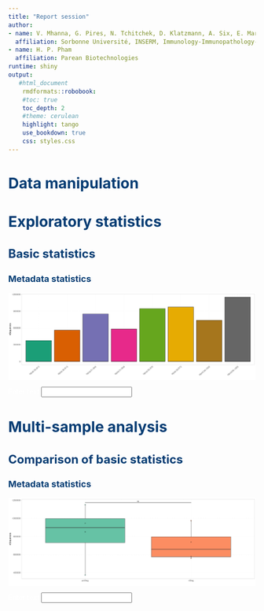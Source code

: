 ```yaml
---
title: "Report session"
author:
- name: V. Mhanna, G. Pires, N. Tchitchek, D. Klatzmann, A. Six, E. Mariotti-Ferrandiz
  affiliation: Sorbonne Université, INSERM, Immunology-Immunopathology-Immunotherapy (i3), Paris, France
- name: H. P. Pham
  affiliation: Parean Biotechnologies
runtime: shiny  
output: 
   #html_document
    rmdformats::robobook:
    #toc: true
    toc_depth: 2
    #theme: cerulean
    highlight: tango
    use_bookdown: true
    css: styles.css
---
```


<style type="text/css">
<!-- div#TOC li { -->
<!--     list-style:none; -->
<!--     background-image:none; -->
<!--     background-repeat:none; -->
<!--     background-position:0;  -->
<!-- } -->
 .book .book-body .page-inner  { 
    max-width: 1400px; 
 <!-- width: 120%;  -->
 } 
 .column-left {
  float: left;
  width: 49.7%;
}
.column-right{
 float: right;
  width: 49.7%;
}
.col2 {
    columns: 2 200px;         /* number of columns and width in pixels*/
    -webkit-columns: 2 200px; /* chrome, safari */
    -moz-columns: 2 200px;    /* firefox */
  }
h1 {
  color: #033c73;
   font-size: 30px;
}
h1.title {
  color: #033c73;
}
h2 {
  color: #033c73;
  font-size: 24px;
}
h3 {
   color: #033c73;
   font-size: 18px;
}
h4 {
   color: #022f5a;
}
h5 {
  color: #033c73;
}
h6 {
   color: #033c73;
}
body{ 
  font-size: 14px;
}
p.caption {
  font-size: 0.9em;
  font-style: italic;
  color: grey;
  margin-right: 10%;
  margin-left: 10%;  
  text-align: justify;
} 
p{
  color: white;
}

</style>




# Data manipulation























































# Exploratory statistics


## Basic statistics


### Metadata statistics

<img src="figure/metadata stats-1.png" title="plot of chunk metadata stats" alt="plot of chunk metadata stats" style="display: block; margin: auto;" />

<!--html_preserve--><body style="color: white;">
<p style="color: white;">
<div class="form-group shiny-input-container">
<label class="control-label" id="metadatastatsText-label" for="metadatastatsText">Enter text</label>
<input id="metadatastatsText" type="text" class="form-control" value=""/>
</div>
</p>
</body><!--/html_preserve-->
































































































# Multi-sample analysis


## Comparison of basic statistics


### Metadata statistics

<img src="figure/stats-1.png" title="plot of chunk stats" alt="plot of chunk stats" style="display: block; margin: auto;" />

<!--html_preserve--><body style="color: white;">
<p style="color: white;">
<div class="form-group shiny-input-container">
<label class="control-label" id="statsText-label" for="statsText">Enter text</label>
<input id="statsText" type="text" class="form-control" value=""/>
</div>
</p>
</body><!--/html_preserve-->


































































































